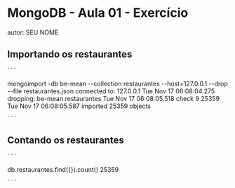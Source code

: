# MongoDB - Aula 01 - Exercício
autor: SEU NOME

## Importando os restaurantes

    ```
mongoimport -db be-mean --collection restaurantes --host=127.0.0.1 --drop --file restaurantes.json 
connected to: 127.0.0.1
Tue Nov 17 06:08:04.275 dropping: be-mean.restaurantes
Tue Nov 17 06:08:05.518 check 9 25359
Tue Nov 17 06:08:05.587 imported 25359 objects


    ```

## Contando os restaurantes

    ```
db.restaurantes.find({}).count()
25359


    ```